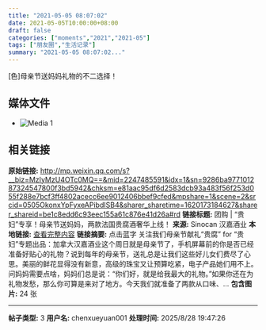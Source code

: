 ```yaml
---
title: "2021-05-05 08:07:02"
date: 2021-05-05T10:00:00+08:00
draft: false
categories: ["moments","2021","2021-05"]
tags: ["朋友圈","生活记录"]
summary: "2021-05-05 08:07:02..."
---
```


[色]母亲节送妈妈礼物的不二选择！

## 媒体文件

- ![Media 1](/Moments/photos/2021-05-05/202105050807020.jpg)

## 相关链接

**原始链接:** http://mp.weixin.qq.com/s?__biz=MzIyMzU4OTc0MQ==&mid=2247485591&idx=1&sn=9286ba977101287324547800f3bd5942&chksm=e81aac95df6d2583dcb93a483f56f253d055f288e7bcf3ff4802acecc6ee9012406bbef9cfed&mpshare=1&scene=2&srcid=0505OkonxYpFyxeAPibdISB4&sharer_sharetime=1620173184627&sharer_shareid=be1c8edd6c93eec155a61c876e41d26a#rd
**链接标题:** 团购 | “贵妇”专享！母亲节送妈妈，两款法国贵腐酒奢华上线！
**来源:** Sinocan 汉嘉酒业
**本地链接:** [查看完整内容](/link_content/2021/05/2021-05-05/link_content/)
**链接摘要:** 点击蓝字 关注我们母亲节献礼“贵腐” for “贵妇”专题出品：加拿大汉嘉酒业这个周日就是母亲节了，手机屏幕前的你是否已经准备好贴心的礼物？说到每年的母亲节，送礼总是让我们这些好儿女们费尽了心思。美丽的鲜花显得没有新意，高级的珠宝又让预算吃紧，电子产品她们用不上。问妈妈需要点啥，妈妈们总是说：“你们好，就是给我最大的礼物。”如果你还在为礼物发愁，那么你可算是来对了地方。今天我们就准备了两款从口味、...
**包含图片:** 24 张

---

**帖子类型:** 3
**用户名:** chenxueyuan001
**处理时间:** 2025/8/28 19:47:26